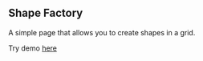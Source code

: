 ## Shape Factory

A simple page that allows you to create shapes in a grid.

Try demo [here](https://fabricio-rojas.github.io/shape-factory/)